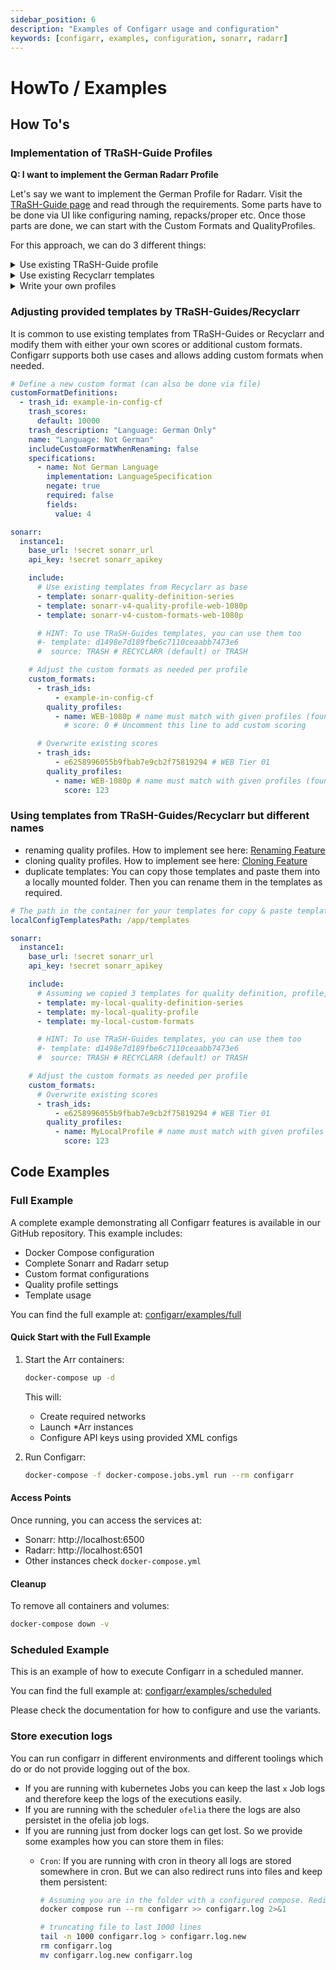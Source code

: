 ```yaml
---
sidebar_position: 6
description: "Examples of Configarr usage and configuration"
keywords: [configarr, examples, configuration, sonarr, radarr]
---
```


# HowTo / Examples

## How To's

### Implementation of TRaSH-Guide Profiles

**Q: I want to implement the German Radarr Profile**

Let's say we want to implement the German Profile for Radarr.
Visit the [TRaSH-Guide page](https://trash-guides.info/Radarr/radarr-setup-quality-profiles-german-en/) and read through the requirements.
Some parts have to be done via UI like configuring naming, repacks/proper etc.
Once those parts are done, we can start with the Custom Formats and QualityProfiles.

For this approach, we can do 3 different things:

<details>
  <summary>Use existing TRaSH-Guide profile</summary>

TRaSH-Guide provides predefined profiles via JSON for [Radarr](https://github.com/TRaSH-Guides/Guides/tree/master/docs/json/radarr/quality-profiles) and [Sonarr](https://github.com/TRaSH-Guides/Guides/tree/master/docs/json/sonarr/quality-profiles) in the Github Repository.
To load QualityProfiles from TRaSH-Guide, use the `trash_id` defined in the profile and specify `source` as `TRASH` in the config.

In this example, we want `german-hd-bluray-web.json`

```yml title="config.yml"
# ...
radarr:
  instance1:
    # ...

    include:
      - template: 2b90e905c99490edc7c7a5787443748b
        source: TRASH
```

And that's it.
Now you can adjust custom formats if needed.

```yml title="config.yml"
# ...
radarr:
  instance1:
    # ...

    custom_formats:
      - trash_ids:
          - 3bc8df3a71baaac60a31ef696ea72d36
        assign_scores_to:
          - name: "[German] HD Bluray + WEB"
            score: 400
```

</details>

<details>
  <summary>Use existing Recyclarr templates</summary>

You can use existing Recyclarr templates if available.
Check the [Recyclarr Wiki](https://recyclarr.dev/wiki/guide-configs/) or [Github Repository](https://github.com/recyclarr/config-templates/tree/master/radarr).

Two possibility here:

1. Copy & paste the provided template from the wiki
2. use only the templates (if templates for everything are provided. Must be in the includes dir.)

(Hint: the value in the template field is the file name of the Recyclarr template without the extension)

1. For this example, we try to implement `German HD Bluray + WEB`.

```yml title="copy&paste"
# ...existing code...
radarr:
  hd-bluray-web-ger:
    # ...
    include:
      - template: radarr-quality-definition-movie
      - template: radarr-custom-formats-hd-bluray-web-german
      - template: radarr-quality-profile-hd-bluray-web-german

    quality_profiles:
      - name: HD Bluray + WEB (GER)
        # min_format_score: 10000 # Uncomment this line to skip English Releases

    custom_formats:
      ### Optional
      - trash_ids:
        #  - b6832f586342ef70d9c128d40c07b872 # Bad Dual Groups
        #  - 90cedc1fea7ea5d11298bebd3d1d3223 # EVO (no WEBDL)
        #  - ae9b7c9ebde1f3bd336a8cbd1ec4c5e5 # No-RlsGroup
        #  - 7357cf5161efbf8c4d5d0c30b4815ee2 # Obfuscated
        #  - 5c44f52a8714fdd79bb4d98e2673be1f # Retags
        #  - f537cf427b64c38c8e36298f657e4828 # Scene
        assign_scores_to:
          - name: HD Bluray + WEB (GER)

      ### Movie Versions
      - trash_ids:
        # Uncomment any of the following lines to prefer these movie versions
        #  - 570bc9ebecd92723d2d21500f4be314c # Remaster
        #  - eca37840c13c6ef2dd0262b141a5482f # 4K Remaster
        #  - e0c07d59beb37348e975a930d5e50319 # Criterion Collection
        #  - 9d27d9d2181838f76dee150882bdc58c # Masters of Cinema
        #  - db9b4c4b53d312a3ca5f1378f6440fc9 # Vinegar Syndrome
        #  - 957d0f44b592285f26449575e8b1167e # Special Edition
        #  - eecf3a857724171f968a66cb5719e152 # IMAX
        #  - 9f6cbff8cfe4ebbc1bde14c7b7bec0de # IMAX Enhanced
        assign_scores_to:
          - name: HD Bluray + WEB (GER)

      ### Others
      - trash_ids:
        # - 839bea857ed2c0a8e084f3cbdbd65ecb # Uncomment this line to allow HDR/DV x265 HD releases
        assign_scores_to:
          - name: HD Bluray + WEB (GER)

      - trash_ids:
        #  - dc98083864ea246d05a42df0d05f81cc # Uncomment this line to allow any x265 HD releases
        #  - e6886871085226c3da1830830146846c # Uncomment this line to allow Generated Dynamic HDR
        assign_scores_to:
          - name: HD Bluray + WEB (GER)
            score: 0
```

2. For this example, we try to implement `HD Bluray + WEB`.

```yml title="only templates"
# ...existing code...
radarr:
hd-bluray-web-ger:
  # ...
  include:
    - template: radarr-quality-definition-movie
    - template: radarr-custom-formats-hd-bluray-web
    - template: radarr-quality-profile-hd-bluray-web
```

</details>

<details>
  <summary>Write your own profiles</summary>

Instead of using existing templates, you can create them yourself and use custom formats from TRaSH (or define your own if required, see [CustomFormatDefinition](./configuration/config-file.md)).
As a starting point, you can use templates from Recyclarr and modify them as required.
[Recyclarr Github](https://github.com/recyclarr/config-templates/tree/master/radarr).

For this example, we try to implement an `Anime` profile.
Check every dir from the includes for anime-related content: CustomFormats, Definition, and Profile.
Copy those into the config.

```yml
# ...existing code...
radarr:
  instance1:
    custom_formats:
      # Scores from TRaSH json
      - trash_ids:
          # Anime CF/Scoring
          - fb3ccc5d5cc8f77c9055d4cb4561dded # Anime BD Tier 01 (Top SeaDex Muxers)
          - 66926c8fa9312bc74ab71bf69aae4f4a # Anime BD Tier 02 (SeaDex Muxers)
          - fa857662bad28d5ff21a6e611869a0ff # Anime BD Tier 03 (SeaDex Muxers)
          - f262f1299d99b1a2263375e8fa2ddbb3 # Anime BD Tier 04 (SeaDex Muxers)
          - ca864ed93c7b431150cc6748dc34875d # Anime BD Tier 05 (Remuxes)
          - 9dce189b960fddf47891b7484ee886ca # Anime BD Tier 06 (FanSubs)
          - 1ef101b3a82646b40e0cab7fc92cd896 # Anime BD Tier 07 (P2P/Scene)
          - 6115ccd6640b978234cc47f2c1f2cadc # Anime BD Tier 08 (Mini Encodes)
          - 8167cffba4febfb9a6988ef24f274e7e # Anime Web Tier 01 (Muxers)
          - 8526c54e36b4962d340fce52ef030e76 # Anime Web Tier 02 (Top FanSubs)
          - de41e72708d2c856fa261094c85e965d # Anime Web Tier 03 (Official Subs)
          - 9edaeee9ea3bcd585da9b7c0ac3fc54f # Anime Web Tier 04 (Official Subs)
          - 22d953bbe897857b517928f3652b8dd3 # Anime Web Tier 05 (FanSubs)
          - a786fbc0eae05afe3bb51aee3c83a9d4 # Anime Web Tier 06 (FanSubs)
          - b0fdc5897f68c9a68c70c25169f77447 # Anime LQ Groups
          - c259005cbaeb5ab44c06eddb4751e70c # v0
          - 5f400539421b8fcf71d51e6384434573 # v1
          - 3df5e6dfef4b09bb6002f732bed5b774 # v2
          - db92c27ba606996b146b57fbe6d09186 # v3
          - d4e5e842fad129a3c097bdb2d20d31a0 # v4
          - 06b6542a47037d1e33b15aa3677c2365 # Anime Raws
          - 9172b2f683f6223e3a1846427b417a3d # VOSTFR
          - b23eae459cc960816f2d6ba84af45055 # Dubs Only

          # Anime Streaming Services
          - 60f6d50cbd3cfc3e9a8c00e3a30c3114 # VRV

          # Main Guide Remux Tier Scoring
          - 3a3ff47579026e76d6504ebea39390de # Remux Tier 01
          - 9f98181fe5a3fbeb0cc29340da2a468a # Remux Tier 02
          - 8baaf0b3142bf4d94c42a724f034e27a # Remux Tier 03

          # Main Guide WEB Tier Scoring
          - c20f169ef63c5f40c2def54abaf4438e # WEB Tier 01
          - 403816d65392c79236dcb6dd591aeda4 # WEB Tier 02
          - af94e0fe497124d1f9ce732069ec8c3b # WEB Tier 03
        assign_scores_to:
          - name: Anime

    # if no anime use default
    quality_definition:
      type: movie

    quality_profiles:
      - name: Anime
        reset_unmatched_scores:
          enabled: true
        upgrade:
          allowed: true
          until_quality: Remux-1080p
          until_score: 10000
        min_format_score: 100
        score_set: anime-radarr
        quality_sort: top
        qualities:
          - name: Remux-1080p
            qualities:
              - Bluray-1080p
              - Remux-1080p
          - name: WEB 1080p
            qualities:
              - WEBDL-1080p
              - WEBRip-1080p
              - HDTV-1080p
          - name: Bluray-720p
          - name: WEB 720p
            qualities:
              - WEBDL-720p
              - WEBRip-720p
              - HDTV-720p
          - name: Bluray-576p
          - name: Bluray-480p
          - name: WEB 480p
            qualities:
              - WEBDL-480p
              - WEBRip-480p
          - name: DVD
          - name: SDTV
```

</details>

### Adjusting provided templates by TRaSH-Guides/Recyclarr

It is common to use existing templates from TRaSH-Guides or Recyclarr and modify them with either your own scores or additional custom formats.
Configarr supports both use cases and allows adding custom formats when needed.

```yaml
# Define a new custom format (can also be done via file)
customFormatDefinitions:
  - trash_id: example-in-config-cf
    trash_scores:
      default: 10000
    trash_description: "Language: German Only"
    name: "Language: Not German"
    includeCustomFormatWhenRenaming: false
    specifications:
      - name: Not German Language
        implementation: LanguageSpecification
        negate: true
        required: false
        fields:
          value: 4

sonarr:
  instance1:
    base_url: !secret sonarr_url
    api_key: !secret sonarr_apikey

    include:
      # Use existing templates from Recyclarr as base
      - template: sonarr-quality-definition-series
      - template: sonarr-v4-quality-profile-web-1080p
      - template: sonarr-v4-custom-formats-web-1080p

      # HINT: To use TRaSH-Guides templates, you can use them too
      #- template: d1498e7d189fbe6c7110ceaabb7473e6
      #  source: TRASH # RECYCLARR (default) or TRASH

    # Adjust the custom formats as needed per profile
    custom_formats:
      - trash_ids:
          - example-in-config-cf
        quality_profiles:
          - name: WEB-1080p # name must match with given profiles (found in Recyclarr or TRaSH-Guides)
            # score: 0 # Uncomment this line to add custom scoring

      # Overwrite existing scores
      - trash_ids:
          - e6258996055b9fbab7e9cb2f75819294 # WEB Tier 01
        quality_profiles:
          - name: WEB-1080p # name must match with given profiles (found in Recyclarr or TRaSH-Guides)
            score: 123
```

### Using templates from TRaSH-Guides/Recyclarr but different names

- renaming quality profiles. How to implement see here: [Renaming Feature](./configuration/config-file.md#quality-profile-rename)
- cloning quality profiles. How to implement see here: [Cloning Feature](./configuration/config-file.md#quality-profile-clone)
- duplicate templates:
  You can copy those templates and paste them into a locally mounted folder.
  Then you can rename them in the templates as required.

```yaml
# The path in the container for your templates for copy & paste templates with slight modifications in the files.
localConfigTemplatesPath: /app/templates

sonarr:
  instance1:
    base_url: !secret sonarr_url
    api_key: !secret sonarr_apikey

    include:
      # Assuming we copied 3 templates for quality definition, profile, and formats to those file names (file ending .yml)
      - template: my-local-quality-definition-series
      - template: my-local-quality-profile
      - template: my-local-custom-formats

      # HINT: To use TRaSH-Guides templates, you can use them too
      #- template: d1498e7d189fbe6c7110ceaabb7473e6
      #  source: TRASH # RECYCLARR (default) or TRASH

    # Adjust the custom formats as needed per profile
    custom_formats:
      # Overwrite existing scores
      - trash_ids:
          - e6258996055b9fbab7e9cb2f75819294 # WEB Tier 01
        quality_profiles:
          - name: MyLocalProfile # name must match with given profiles (found in Recyclarr or TRaSH-Guides)
            score: 123
```

## Code Examples

### Full Example

A complete example demonstrating all Configarr features is available in our GitHub repository. This example includes:

- Docker Compose configuration
- Complete Sonarr and Radarr setup
- Custom format configurations
- Quality profile settings
- Template usage

You can find the full example at: [configarr/examples/full](https://github.com/raydak-labs/configarr/tree/main/examples/full)

#### Quick Start with the Full Example

1. Start the Arr containers:

   ```bash
   docker-compose up -d
   ```

   This will:
   - Create required networks
   - Launch \*Arr instances
   - Configure API keys using provided XML configs

2. Run Configarr:
   ```bash
   docker-compose -f docker-compose.jobs.yml run --rm configarr
   ```

#### Access Points

Once running, you can access the services at:

- Sonarr: http://localhost:6500
- Radarr: http://localhost:6501
- Other instances check `docker-compose.yml`

#### Cleanup

To remove all containers and volumes:

```bash
docker-compose down -v
```

### Scheduled Example

This is an example of how to execute Configarr in a scheduled manner.

You can find the full example at: [configarr/examples/scheduled](https://github.com/raydak-labs/configarr/tree/main/examples/scheduled)

Please check the documentation for how to configure and use the variants.

### Store execution logs

You can run configarr in different environments and different toolings which do or do not provide logging out of the box.

- If you are running with kubernetes Jobs you can keep the last `x` Job logs and therefore keep the logs of the executions easily.
- If you are running with the scheduler `ofelia` there the logs are also persistet in the ofelia job logs.
- If you are running just from docker logs can get lost. So we provide some examples how you can store them in files:
  - `Cron`: If you are running with cron in theory all logs are stored somewhere in cron. But we can also redirect runs into files and keep them persistent:

    ```sh
    # Assuming you are in the folder with a configured compose. Redirect error logs and normal logs
    docker compose run --rm configarr >> configarr.log 2>&1

    # truncating file to last 1000 lines
    tail -n 1000 configarr.log > configarr.log.new
    rm configarr.log
    mv configarr.log.new configarr.log
    ```
